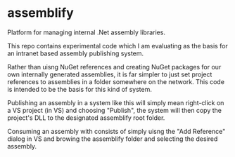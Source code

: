 # assemblify
Platform for managing internal .Net assembly libraries.

This repo contains experimental code which I am evaluating as the basis for an intranet based assembly publishing system.

Rather than uisng NuGet references and creating NuGet packages for our own internally generated assemblies, it is far simpler to just set project references to assemblies in a folder somewhere on the network. This code is intended to be the basis for this kind of system.

Publishing an assembly in a system like this will simply mean right-click on a VS project (in VS) and choosing "Publish", the system will then copy the project's DLL to the designated assemblify root folder.

Consuming an assembly with consists of simply uisng the "Add Reference" dialog in VS and browing the assemblify folder and selecting the desired assembly.



